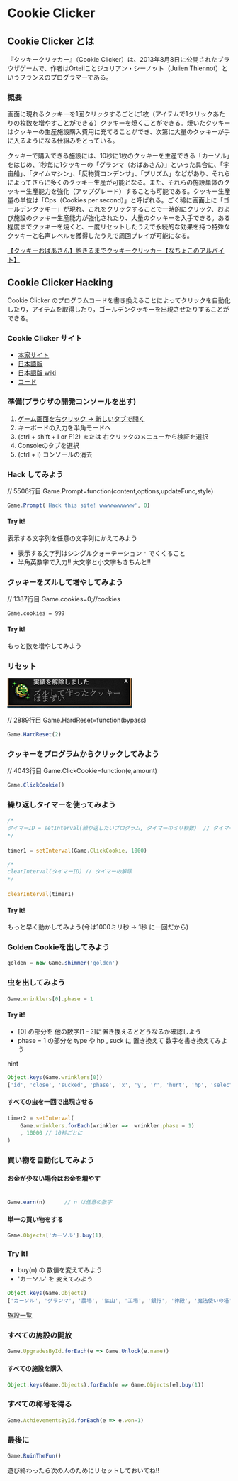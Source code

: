 # Cookie Clicker


## Cookie Clicker とは

『クッキークリッカー』（Cookie Clicker）は、2013年8月8日に公開されたブラウザゲームで、作者はOrteilことジュリアン・シーノット（Julien Thiennot）というフランスのプログラマーである。

### 概要

画面に現れるクッキーを1回クリックするごとに1枚（アイテムで1クリックあたりの枚数を増やすことができる）クッキーを焼くことができる。焼いたクッキーはクッキーの生産施設購入費用に充てることができ、次第に大量のクッキーが手に入るようになる仕組みをとっている。

クッキーで購入できる施設には、10秒に1枚のクッキーを生産できる「カーソル」をはじめ、1秒毎に1クッキーの「グランマ（おばあさん）」といった具合に、「宇宙船」、「タイムマシン」、「反物質コンデンサ」、「プリズム」などがあり、それらによってさらに多くのクッキー生産が可能となる。また、それらの施設単体のクッキー生産能力を強化（アップグレード）することも可能である。クッキー生産量の単位は「Cps（Cookies per second）」と呼ばれる。ごく稀に画面上に「ゴールデンクッキー」が現れ、これをクリックすることで一時的にクリック、および施設のクッキー生産能力が強化されたり、大量のクッキーを入手できる。ある程度までクッキーを焼くと、一度リセットしたうえで永続的な効果を持つ特殊なクッキーと名声レベルを獲得したうえで周回プレイが可能になる。


[【クッキーおばあさん】飽きるまでクッキークリッカー【なちょこのアルバイト】](https://www.youtube.com/watch?v=jlPD-sEcP-A)


## Cookie Clicker Hacking

Cookie Clicker のプログラムコードを書き換えることによってクリックを自動化したり，アイテムを取得したり，ゴールデンクッキーを出現させたりすることができる。

### Cookie Clicker サイト

- [本家サイト](http://orteil.dashnet.org/cookieclicker/)
- [日本語版](http://natto0wtr.web.fc2.com/CookieClicker/)
- [日本語版 wiki](https://w.atwiki.jp/cookieclickerjpn/)
- [コード](./src/main.js)

### 準備(ブラウザの開発コンソールを出す)

1. [ゲーム画面を右クリック -> 新しいタブで開く](http://natto0wtr.web.fc2.com/CookieClicker/)
2. キーボードの入力を半角モードへ
3. (ctrl + shift + I or F12) または 右クリックのメニューから検証を選択
4. Consoleのタブを選択
5. (ctrl + l) コンソールの消去


### Hack してみよう

// 5506行目 Game.Prompt=function(content,options,updateFunc,style)


``` js
Game.Prompt('Hack this site! wwwwwwwwwww', 0)
```

#### Try it!

表示する文字列を任意の文字列にかえてみよう

- 表示する文字列はシングルクォーテーション `'` でくくること
- 半角英数字で入力!!  大文字と小文字もきちんと!!

### クッキーをズルして増やしてみよう

// 1387行目 Game.cookies=0;//cookies


```
Game.cookies = 999
```

#### Try it!

もっと数を増やしてみよう

### リセット

![ズルして作ったクッキーはまずい](./image/cheet.png)

// 2889行目 Game.HardReset=function(bypass)

```js
Game.HardReset(2)
```

### クッキーをプログラムからクリックしてみよう 

// 4043行目 Game.ClickCookie=function(e,amount)


```js
Game.ClickCookie()
```

### 繰り返しタイマーを使ってみよう


```js
/*
タイマーID = setInterval(繰り返したいプログラム, タイマーのミリ秒数)  // タイマーのセット
*/

timer1 = setInterval(Game.ClickCookie, 1000)
```

```js
/*
clearInterval(タイマーID) // タイマーの解除
*/

clearInterval(timer1)
```

#### Try it!

もっと早く動かしてみよう(今は1000ミリ秒 -> 1秒 に一回だから)

### Golden Cookieを出してみよう

```js
golden = new Game.shimmer('golden')
```

### 虫を出してみよう

```js
Game.wrinklers[0].phase = 1
```

#### Try it!

- [0] の部分を 他の数字[1 - ?]に置き換えるとどうなるか確認しよう
- phase = 1 の部分を type や hp , suck に 置き換えて 数字を書き換えてみよう

hint
```js
Object.keys(Game.wrinklers[0])
['id', 'close', 'sucked', 'phase', 'x', 'y', 'r', 'hurt', 'hp', 'selected', 'type']
```

#### すべての虫を一回で出現させる

```js  
timer2 = setInterval(
    Game.wrinklers.forEach(wrinkler =>  wrinkler.phase = 1)
    , 10000 // 10秒ごとに
)
```

### 買い物を自動化してみよう

#### お金が少ない場合はお金を増やす

```js

Game.earn(n)      // n は任意の数字

```

#### 単一の買い物をする

```js
Game.Objects['カーソル'].buy(1);
```

### Try it!

- buy(n) の 数値を変えてみよう
- 'カーソル' を 変えてみよう

```js
Object.keys(Game.Objects)
['カーソル', 'グランマ', '農場', '鉱山', '工場', '銀行', '神殿', '魔法使いの塔', '宇宙船', '錬金術室', 'ポータル', 'タイムマシン', '反物質凝縮器', 'プリズム', 'チャンスメーカー', '自己無限生成エンジン', 'Javascriptコンソール', '遊休宇宙']
```
[施設一覧](https://w.atwiki.jp/cookieclickerjpn/pages/7.html)

### すべての施設の開放

```js
Game.UpgradesById.forEach(e => Game.Unlock(e.name))
```


#### すべての施設を購入

```js
Object.keys(Game.Objects).forEach(e => Game.Objects[e].buy(1))
```


### すべての称号を得る

```js
Game.AchievementsById.forEach(e => e.won=1)
```


### 最後に

```js
Game.RuinTheFun()
```

遊び終わったら次の人のためにリセットしておいてね!!
